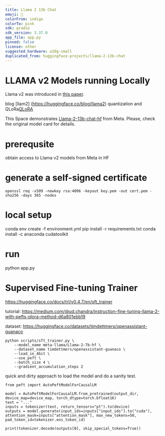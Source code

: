 ```yaml
---
title: Llama 2 13b Chat
emoji: 🦙
colorFrom: indigo
colorTo: pink
sdk: gradio
sdk_version: 3.37.0
app_file: app.py
pinned: false
license: other
suggested_hardware: a10g-small
duplicated_from: huggingface-projects/llama-2-13b-chat
---
```


# LLAMA v2 Models running Locally
Llama v2 was introduced in [this paper](https://arxiv.org/abs/2307.09288).

blog [llam2] (https://huggingface.co/blog/llama2)
quantization and QLoRa[QLoRA](https://huggingface.co/blog/4bit-transformers-bitsandbytes)

This Space demonstrates [Llama-2-13b-chat-hf](meta-llama/Llama-2-13b-chat-hf) from Meta. Please, check the original model card for details.

# prerequsite 
obtain access to Llama v2 models from Meta in HF

# generate a self-signed certificate
```
openssl req -x509 -newkey rsa:4096 -keyout key.pem -out cert.pem -sha256 -days 365 -nodes
```
# local setup
conda env create -f environment.yml
pip install -r requirements.txt
conda install -c anaconda cudatoolkit

# run
python app.py

# Supervised Fine-tuning Trainer
https://huggingface.co/docs/trl/v0.4.7/en/sft_trainer

tutorial: https://medium.com/@ud.chandra/instruction-fine-tuning-llama-2-with-pefts-qlora-method-d6a801ebb19

dataset: https://huggingface.co/datasets/timdettmers/openassistant-guanaco

```
python scripts/sft_trainer.py \
    --model_name meta-llama/Llama-2-7b-hf \
    --dataset_name timdettmers/openassistant-guanaco \
    --load_in_4bit \
    --use_peft \
    --batch_size 4 \
    --gradient_accumulation_steps 2

```
quick and dirty approach to load the model and do a sanity test.

```
from peft import AutoPeftModelForCausalLM

model = AutoPeftModelForCausalLM.from_pretrained(output_dir, device_map=device_map, torch_dtype=torch.bfloat16)
text = "..."
inputs = tokenizer(text, return_tensors="pt").to(device)
outputs = model.generate(input_ids=inputs["input_ids"].to("cuda"), attention_mask=inputs["attention_mask"], max_new_tokens=50, pad_token_id=tokenizer.eos_token_id)

print(tokenizer.decode(outputs[0], skip_special_tokens=True))
```